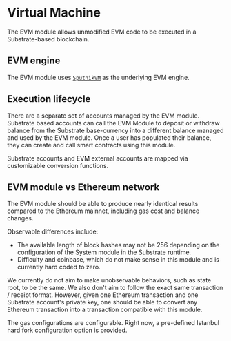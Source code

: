 # Virtual Machine

The EVM module allows unmodified EVM code to be executed in a
Substrate-based blockchain.

## EVM engine

The EVM module uses
[`SputnikVM`](https://github.com/rust-blockchain/evm) as the
underlying EVM engine.

## Execution lifecycle

There are a separate set of accounts managed by the EVM
module. Substrate based accounts can call the EVM Module to deposit or
withdraw balance from the Substrate base-currency into a different
balance managed and used by the EVM module. Once a user has populated
their balance, they can create and call smart contracts using this
module.

Substrate accounts and EVM external accounts are mapped via
customizable conversion functions.

## EVM module vs Ethereum network

The EVM module should be able to produce nearly identical results
compared to the Ethereum mainnet, including gas cost and balance
changes.

Observable differences include:

* The available length of block hashes may not be 256 depending on the
  configuration of the System module in the Substrate runtime.
* Difficulty and coinbase, which do not make sense in this module and
  is currently hard coded to zero.

We currently do not aim to make unobservable behaviors, such as state
root, to be the same. We also don't aim to follow the exact same
transaction / receipt format. However, given one Ethereum transaction
and one Substrate account's private key, one should be able to convert
any Ethereum transaction into a transaction compatible with this
module.

The gas configurations are configurable. Right now, a pre-defined
Istanbul hard fork configuration option is provided.

